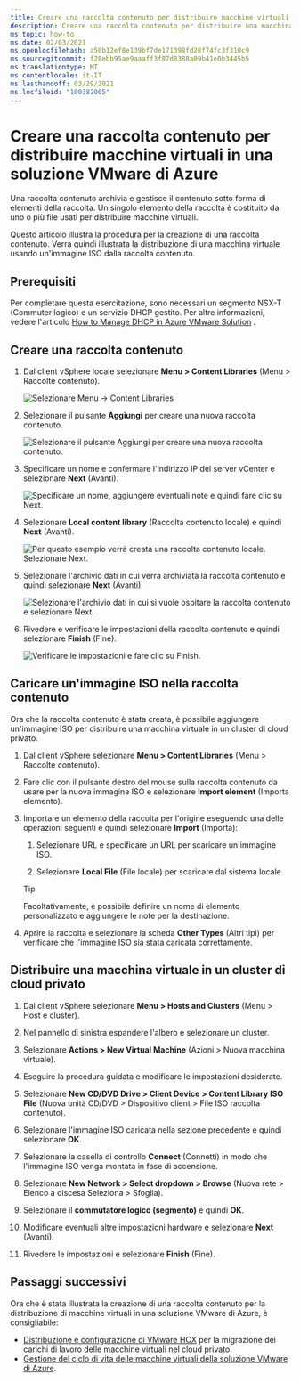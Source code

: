 ```yaml
---
title: Creare una raccolta contenuto per distribuire macchine virtuali in una soluzione VMware di Azure
description: Creare una raccolta contenuto per distribuire una macchina virtuale in un cloud privato della soluzione VMware di Azure.
ms.topic: how-to
ms.date: 02/03/2021
ms.openlocfilehash: a50b12ef8e139bf7de171398fd28f74fc3f310c9
ms.sourcegitcommit: f28ebb95ae9aaaff3f87d8388a09b41e0b3445b5
ms.translationtype: MT
ms.contentlocale: it-IT
ms.lasthandoff: 03/29/2021
ms.locfileid: "100382005"
---
```

# <a name="create-a-content-library-to-deploy-vms-in-azure-vmware-solution"></a>Creare una raccolta contenuto per distribuire macchine virtuali in una soluzione VMware di Azure

Una raccolta contenuto archivia e gestisce il contenuto sotto forma di elementi della raccolta. Un singolo elemento della raccolta è costituito da uno o più file usati per distribuire macchine virtuali. 

Questo articolo illustra la procedura per la creazione di una raccolta contenuto.  Verrà quindi illustrata la distribuzione di una macchina virtuale usando un'immagine ISO dalla raccolta contenuto.

## <a name="prerequisites"></a>Prerequisiti

Per completare questa esercitazione, sono necessari un segmento NSX-T (Commuter logico) e un servizio DHCP gestito.  Per altre informazioni, vedere l'articolo [How to Manage DHCP in Azure VMware Solution](manage-dhcp.md) .

## <a name="create-a-content-library"></a>Creare una raccolta contenuto

1. Dal client vSphere locale selezionare **Menu > Content Libraries** (Menu > Raccolte contenuto).

   ![Selezionare Menu -> Content Libraries](./media/content-library/vsphere-menu-content-libraries.png)

1. Selezionare il pulsante **Aggiungi** per creare una nuova raccolta contenuto.

   ![Selezionare il pulsante Aggiungi per creare una nuova raccolta contenuto.](./media/content-library/create-new-content-library.png)

1. Specificare un nome e confermare l'indirizzo IP del server vCenter e selezionare **Next** (Avanti).

   ![Specificare un nome, aggiungere eventuali note e quindi fare clic su Next.](./media/content-library/new-content-library-step1.png)

1. Selezionare **Local content library** (Raccolta contenuto locale) e quindi **Next** (Avanti).

   ![Per questo esempio verrà creata una raccolta contenuto locale. Selezionare Next.](./media/content-library/new-content-library-step2.png)

1. Selezionare l'archivio dati in cui verrà archiviata la raccolta contenuto e quindi selezionare **Next** (Avanti).

   ![Selezionare l'archivio dati in cui si vuole ospitare la raccolta contenuto e selezionare Next.](./media/content-library/new-content-library-step3.png)

1. Rivedere e verificare le impostazioni della raccolta contenuto e quindi selezionare **Finish** (Fine).

   ![Verificare le impostazioni e fare clic su Finish.](./media/content-library/new-content-library-step4.png)

## <a name="upload-an-iso-image-to-the-content-library"></a>Caricare un'immagine ISO nella raccolta contenuto

Ora che la raccolta contenuto è stata creata, è possibile aggiungere un'immagine ISO per distribuire una macchina virtuale in un cluster di cloud privato. 

1. Dal client vSphere selezionare **Menu > Content Libraries** (Menu > Raccolte contenuto).

1. Fare clic con il pulsante destro del mouse sulla raccolta contenuto da usare per la nuova immagine ISO e selezionare **Import element** (Importa elemento).

1. Importare un elemento della raccolta per l'origine eseguendo una delle operazioni seguenti e quindi selezionare **Import** (Importa):
   1. Selezionare URL e specificare un URL per scaricare un'immagine ISO.

   1. Selezionare **Local File** (File locale) per scaricare dal sistema locale.

   > [!TIP]
   > Facoltativamente, è possibile definire un nome di elemento personalizzato e aggiungere le note per la destinazione.

1. Aprire la raccolta e selezionare la scheda **Other Types** (Altri tipi) per verificare che l'immagine ISO sia stata caricata correttamente.


## <a name="deploy-a-vm-to-a-private-cloud-cluster"></a>Distribuire una macchina virtuale in un cluster di cloud privato

1. Dal client vSphere selezionare **Menu > Hosts and Clusters** (Menu > Host e cluster).

1. Nel pannello di sinistra espandere l'albero e selezionare un cluster.

1. Selezionare **Actions > New Virtual Machine** (Azioni > Nuova macchina virtuale).

1. Eseguire la procedura guidata e modificare le impostazioni desiderate.

1. Selezionare **New CD/DVD Drive > Client Device > Content Library ISO File** (Nuova unità CD/DVD > Dispositivo client > File ISO raccolta contenuto).

1. Selezionare l'immagine ISO caricata nella sezione precedente e quindi selezionare **OK**.

1. Selezionare la casella di controllo **Connect** (Connetti) in modo che l'immagine ISO venga montata in fase di accensione.

1. Selezionare **New Network > Select dropdown > Browse** (Nuova rete > Elenco a discesa Seleziona > Sfoglia).

1. Selezionare il **commutatore logico (segmento)** e quindi **OK**.

1. Modificare eventuali altre impostazioni hardware e selezionare **Next** (Avanti).

1. Rivedere le impostazioni e selezionare **Finish** (Fine).


## <a name="next-steps"></a>Passaggi successivi

Ora che è stata illustrata la creazione di una raccolta contenuto per la distribuzione di macchine virtuali in una soluzione VMware di Azure, è consigliabile:

- [Distribuzione e configurazione di VMware HCX](tutorial-deploy-vmware-hcx.md) per la migrazione dei carichi di lavoro delle macchine virtuali nel cloud privato.
- [Gestione del ciclo di vita delle macchine virtuali della soluzione VMware di Azure](lifecycle-management-of-azure-vmware-solution-vms.md).

<!-- LINKS - external-->

<!-- LINKS - internal -->
